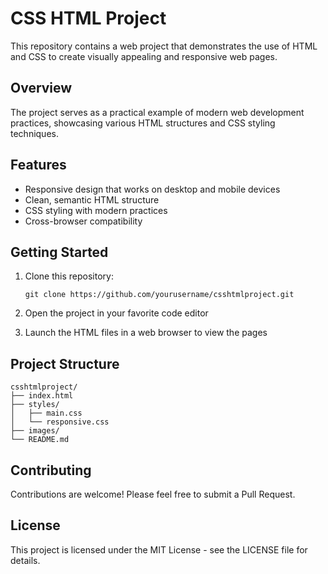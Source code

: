 # CSS HTML Project

This repository contains a web project that demonstrates the use of HTML and CSS to create visually appealing and responsive web pages.

## Overview

The project serves as a practical example of modern web development practices, showcasing various HTML structures and CSS styling techniques.

## Features

- Responsive design that works on desktop and mobile devices
- Clean, semantic HTML structure
- CSS styling with modern practices
- Cross-browser compatibility

## Getting Started

1. Clone this repository:
    ```
    git clone https://github.com/yourusername/csshtmlproject.git
    ```

2. Open the project in your favorite code editor

3. Launch the HTML files in a web browser to view the pages

## Project Structure

```
csshtmlproject/
├── index.html
├── styles/
│   ├── main.css
│   └── responsive.css
├── images/
└── README.md
```

## Contributing

Contributions are welcome! Please feel free to submit a Pull Request.

## License

This project is licensed under the MIT License - see the LICENSE file for details.